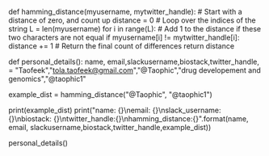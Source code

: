 def hamming_distance(myusername, mytwitter_handle):
    # Start with a distance of zero, and count up
    distance = 0
    # Loop over the indices of the string
    L = len(myusername)
    for i in range(L):
        # Add 1 to the distance if these two characters are not equal
        if myusername[i] != mytwitter_handle[i]:
            distance += 1
    # Return the final count of differences
    return distance








def personal_details():
 name, email,slackusername,biostack,twitter_handle, = "Taofeek","tola.taofeek@gmail.com","@Taophic","drug developement and genomics","@taophic1"

 example_dist = hamming_distance("@Taophic", "@taophic1")

 print(example_dist)
 print("name: {}\nemail: {}\nslack_username: {}\nbiostack: {}\ntwitter_handle:{}\nhamming_distance:{}".format(name, email, slackusername,biostack,twitter_handle,example_dist))


personal_details()
